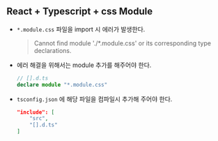 ## React + Typescript + css Module
- `*.module.css` 파일을 import 시 에러가 발생한다.
  > Cannot find module './*.module.css' or its corresponding type declarations.
- 에러 해결을 위해서는 module 추가를 해주어야 한다.

    ```ts
    // [].d.ts
    declare module "*.module.css"
    ```

- `tsconfig.json` 에 해당 파일을 컴파일시 추가해 주어야 한다.
    ```json
    "include": [
        "src",
        "[].d.ts"
    ]
    ```